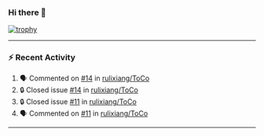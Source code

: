 ### Hi there 👋

 <!-- ![Lixiang's github stats](https://github-readme-stats.vercel.app/api?username=rulixiang&show_icons=true&?count_private=true)  ![](https://github-readme-stats.vercel.app/api/top-langs/?username=rulixiang&layout=compact&theme=buefy&hide_border=true)  -->

[![trophy](https://github-profile-trophy.vercel.app/?username=rulixiang&title=Stars,Followers,Repositories,Commits,Issues)](https://github.com/rulixiang/github-profile-trophy)

---

### :zap: Recent Activity
<!--START_SECTION:activity-->
1. 🗣 Commented on [#14](https://github.com/rulixiang/ToCo/issues/14#issuecomment-1560955116) in [rulixiang/ToCo](https://github.com/rulixiang/ToCo)
2. 🔒 Closed issue [#14](https://github.com/rulixiang/ToCo/issues/14) in [rulixiang/ToCo](https://github.com/rulixiang/ToCo)
3. 🔒 Closed issue [#11](https://github.com/rulixiang/ToCo/issues/11) in [rulixiang/ToCo](https://github.com/rulixiang/ToCo)
4. 🗣 Commented on [#11](https://github.com/rulixiang/ToCo/issues/11#issuecomment-1523182737) in [rulixiang/ToCo](https://github.com/rulixiang/ToCo)
<!--END_SECTION:activity-->

---
